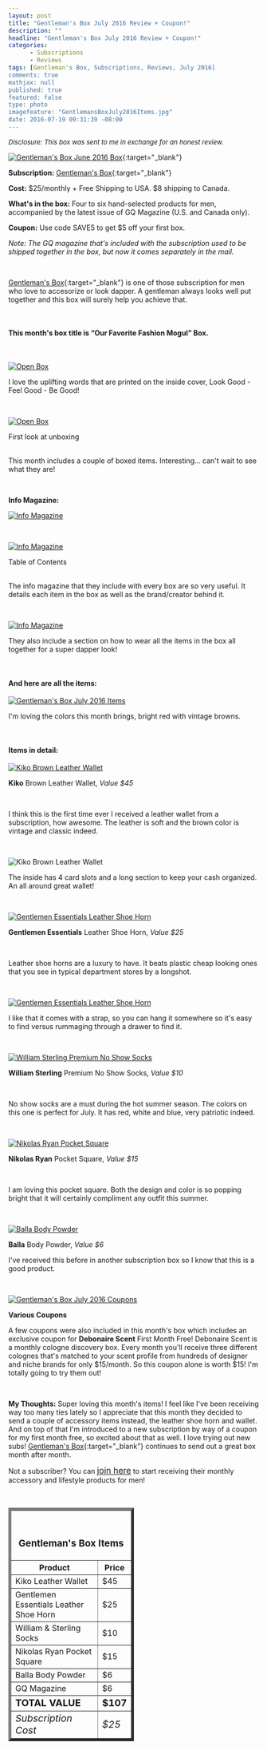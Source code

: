 ```yaml
---
layout: post
title: "Gentleman's Box July 2016 Review + Coupon!"
description: ""
headline: "Gentleman's Box July 2016 Review + Coupon!"
categories: 
      - Subscriptions
      - Reviews
tags: [Gentleman's Box, Subscriptions, Reviews, July 2016]
comments: true
mathjax: null
published: true
featured: false
type: photo
imagefeature: "GentlemansBoxJuly2016Items.jpg"
date: 2016-07-19 09:31:39 -08:00
---
```


<i><font size="2">Disclosure: This box was sent to me in exchange for an honest review.</font></i>

[![Gentleman's Box June 2016 Box](http://whatsupmailbox.com/images/GentlemansBoxJune2016Box.jpg)](http://mbsy.co/d7GnS){:target="_blank"}

**Subscription:** [Gentleman's Box](http://mbsy.co/d7GnS"){:target="_blank"}

**Cost:** $25/monthly + Free Shipping to USA. $8 shipping to Canada.

**What's in the box:** Four to six hand-selected products for men, accompanied by the latest issue of GQ Magazine (U.S. and Canada only).

**Coupon:** Use code SAVE5 to get $5 off your first box.

*Note: The GQ magazine that's included with the subscription used to be shipped together in the box, but now it comes separately in the mail.*

<br>

[Gentleman's Box](http://mbsy.co/d7GnS"){:target="_blank"} is one of those subscription for men who love to accesorize or look dapper. A gentleman always looks well put together and this box will surely help you achieve that.

<br>

<H4>This month's box title is “Our Favorite Fashion Mogul” Box.</H4>

<br>


[![Open Box](http://whatsupmailbox.com/images/GentlemansBoxJuly2016OpenBox.jpg)](http://mbsy.co/d7GnS)

I love the uplifting words that are printed on the inside cover, Look Good - Feel Good - Be Good!

<br>

[![Open Box](http://whatsupmailbox.com/images/GentlemansBoxJuly2016OpenBox2.jpg)](http://mbsy.co/d7GnS)

<figcaption>First look at unboxing</figcaption>

<br>

This month includes a couple of boxed items. Interesting... can't wait to see what they are!

<br>

<p><b>Info Magazine:</b></p>

[![Info Magazine](http://whatsupmailbox.com/images/GentlemansBoxJuly2016Info.jpg)](http://mbsy.co/d7GnS)

<br>

[![Info Magazine](http://whatsupmailbox.com/images/GentlemansBoxJuly2016Info2.jpg)](http://mbsy.co/d7GnS)

<figcaption>Table of Contents</figcaption>

<br>

The info magazine that they include with every box are so very useful. It details each item in the box as well as the brand/creator behind it.

<br>

[![Info Magazine](http://whatsupmailbox.com/images/GentlemansBoxJuly2016Info3.jpg)](http://mbsy.co/d7GnS)

They also include a section on how to wear all the items in the box all together for a super dapper look!

<br>

<H4>And here are all the items:</H4>

[![Gentleman's Box July 2016 Items](http://whatsupmailbox.com/images/GentlemansBoxJuly2016Items.jpg)](http://mbsy.co/d7GnS)

I'm loving the colors this month brings, bright red with vintage browns.

<br>

<H4>Items in detail:</H4>

[![Kiko Brown Leather Wallet](http://whatsupmailbox.com/images/GentlemansBoxJuly2016KikoLeatherWallet.jpg)](http://mbsy.co/d7GnS)

**Kiko** Brown Leather Wallet, *Value $45*

<br>

I think this is the first time ever I received a leather wallet from a subscription, how awesome. The leather is soft and the brown color is vintage and classic indeed. 

<br>

![Kiko Brown Leather Wallet](http://whatsupmailbox.com/images/GentlemansBoxJuly2016KikoLeatherWallet2.jpg)

The inside has 4 card slots and a long section to keep your cash organized. An all around great wallet!

<br>

[![Gentlemen Essentials Leather Shoe Horn](http://whatsupmailbox.com/images/GentlemansBoxJuly2016GentlemenEssentialsLeatherShoeHorn.jpg)](http://mbsy.co/d7GnS)

**Gentlemen Essentials** Leather Shoe Horn, *Value $25*

<br>

Leather shoe horns are a luxury to have. It beats plastic cheap looking ones that you see in typical department stores by a longshot.

<br>

[![Gentlemen Essentials Leather Shoe Horn](http://whatsupmailbox.com/images/GentlemansBoxJuly2016GentlemenEssentialsLeatherShoeHorn2.jpg)](http://mbsy.co/d7GnS)

I like that it comes with a strap, so you can hang it somewhere so it's easy to find versus rummaging through a drawer to find it.

<br>


[![William Sterling Premium No Show Socks](http://whatsupmailbox.com/images/GentlemansBoxJuly2016WilliamSterlingNoShowSocks.jpg)](http://mbsy.co/d7GnS)

**William Sterling** Premium No Show Socks, *Value $10*

<br>

No show socks are a must during the hot summer season. The colors on this one is perfect for July. It has red, white and blue, very patriotic indeed.

<br>

[![Nikolas Ryan Pocket Square](http://whatsupmailbox.com/images/GentlemansBoxJuly2016NikolasRyanPocketSquare.jpg)](http://mbsy.co/d7GnS)

**Nikolas Ryan** Pocket Square, *Value $15*

<br>

I am loving this pocket square. Both the design and color is so popping bright that it will certainly compliment any outfit this summer.

<br>

[![Balla Body Powder](http://whatsupmailbox.com/images/GentlemansBoxJuly2016BallaBodyPowder.jpg)](http://mbsy.co/d7GnS)

**Balla** Body Powder, *Value $6*

I've received this before in another subscription box so I know that this is a good product.

<br>

[![Gentleman's Box July 2016 Coupons](http://whatsupmailbox.com/images/GentlemansBoxJuly2016Coupons.jpg)](http://mbsy.co/d7GnS)

**Various Coupons**

A few coupons were also included in this month's box which includes an exclusive coupon for **Debonaire Scent** First Month Free! Debonaire Scent is a monthly cologne discovery box. Every month you'll receive three different colognes that's matched to your scent profile from hundreds of designer and niche brands for only $15/month. So this coupon alone is worth $15! I'm totally going to try them out!

<br>

<i class="icon-exclamation-sign"></i> **My Thoughts:** Super loving this month's items! I feel like I've been receiving way too many ties lately so I appreciate that this month they decided to send a couple of accessory items instead, the leather shoe horn and wallet. And on top of that I'm introduced to a new subscription by way of a coupon for my first month free, so excited about that as well. I love trying out new subs! [Gentleman's Box](http://mbsy.co/d7GnS){:target="_blank"} continues to send out a great box month after month.

Not a subscriber? You can <a href="http://mbsy.co/d7GnS"><big>join here</big></a> to start receiving their monthly accessory and lifestyle products for men!

<br>

<TABLE  BORDER="5" style="width:50%">
   <TR>
      <TH COLSPAN="2">
         <H3><BR><center>Gentleman's Box Items</center></H3>
      </TH>
   </TR>
      <TH>Product</TH>
      <TH>Price</TH>
  <TR>
      <TD>Kiko Leather Wallet</TD>
      <TD>$45</TD>
   </TR>
   <TR>
      <TD>Gentlemen Essentials Leather Shoe Horn</TD>
      <TD>$25</TD>
   </TR>
  <TR>
      <TD>William & Sterling Socks</TD>
      <TD>$10</TD>
   </TR>
   <TR>
      <TD>Nikolas Ryan Pocket Square</TD>
      <TD>$15</TD>
   </TR>
   <TR>
      <TD>Balla Body Powder</TD>
      <TD>$6</TD>
   </TR>
   <TR>
      <TD>GQ Magazine</TD>
      <TD>$6</TD>
   </TR>
   <TR>
      <TD><b><big>TOTAL VALUE</big></b></TD>
      <TD><b><big>$107</big></b></TD>
   </TR>
   <TR>
      <TD><i><big>Subscription Cost</big></i></TD>
      <TD><i><big>$25</big></i></TD>
   </TR>
</TABLE>
